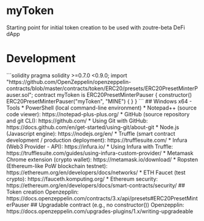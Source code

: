 
# myToken
Starting point for initial token creation to be used with zoutre-beta DeFi dApp 

# Development
<!--- myToken.sol sample example logic --!>

```solidity
pragma solidity >=0.7.0 <0.9.0;
import "https://github.com/OpenZeppelin/openzeppelin-contracts/blob/master/contracts/token/ERC20/presets/ERC20PresetMinterPauser.sol";
contract myToken is ERC20PresetMinterPauser {
    constructor() ERC20PresetMinterPauser("myToken", "MINE") {
    }
}
```

## Windows x64 - Tools
* PowerShell (local command-line environment)
* Notepad++ (source code viewer): https://notepad-plus-plus.org/
* GitHub (source repository and git CLI): https://github.com/
  * Using Git with GitHub: https://docs.github.com/en/get-started/using-git/about-git
* Node.js (Javascript engine): https://nodejs.org/en/
* Truffle (smart contract development / production deployment): https://trufflesuite.com/
* Infura (Web3 Provider - API): https://infura.io/
  * Using Infura with Truffle: https://trufflesuite.com/guides/using-infura-custom-provider/
* Metamask Chrome extension (crypto wallet): https://metamask.io/download/ 
  * Ropsten (Ethereum-like PoW blockchain testnet): https://ethereum.org/en/developers/docs/networks/
  * ETH Faucet (test crypto): https://fauceth.komputing.org/
* Ethereum security: https://ethereum.org/en/developers/docs/smart-contracts/security/

## Token creation
Openzepplin: https://docs.openzeppelin.com/contracts/3.x/api/presets#ERC20PresetMinterPauser

## Upgradable contract (e.g., no constructor())
Openzepplin: https://docs.openzeppelin.com/upgrades-plugins/1.x/writing-upgradeable

